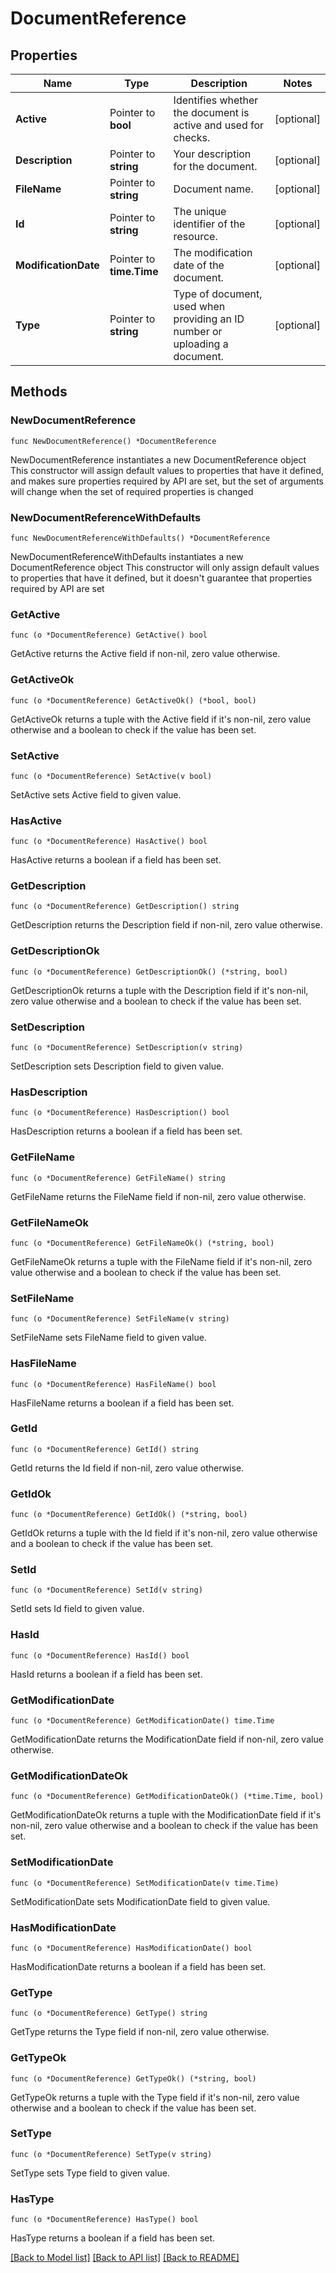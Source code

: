 # DocumentReference

## Properties

Name | Type | Description | Notes
------------ | ------------- | ------------- | -------------
**Active** | Pointer to **bool** | Identifies whether the document is active and used for checks. | [optional] 
**Description** | Pointer to **string** | Your description for the document. | [optional] 
**FileName** | Pointer to **string** | Document name. | [optional] 
**Id** | Pointer to **string** | The unique identifier of the resource. | [optional] 
**ModificationDate** | Pointer to **time.Time** | The modification date of the document. | [optional] 
**Type** | Pointer to **string** | Type of document, used when providing an ID number or uploading a document. | [optional] 

## Methods

### NewDocumentReference

`func NewDocumentReference() *DocumentReference`

NewDocumentReference instantiates a new DocumentReference object
This constructor will assign default values to properties that have it defined,
and makes sure properties required by API are set, but the set of arguments
will change when the set of required properties is changed

### NewDocumentReferenceWithDefaults

`func NewDocumentReferenceWithDefaults() *DocumentReference`

NewDocumentReferenceWithDefaults instantiates a new DocumentReference object
This constructor will only assign default values to properties that have it defined,
but it doesn't guarantee that properties required by API are set

### GetActive

`func (o *DocumentReference) GetActive() bool`

GetActive returns the Active field if non-nil, zero value otherwise.

### GetActiveOk

`func (o *DocumentReference) GetActiveOk() (*bool, bool)`

GetActiveOk returns a tuple with the Active field if it's non-nil, zero value otherwise
and a boolean to check if the value has been set.

### SetActive

`func (o *DocumentReference) SetActive(v bool)`

SetActive sets Active field to given value.

### HasActive

`func (o *DocumentReference) HasActive() bool`

HasActive returns a boolean if a field has been set.

### GetDescription

`func (o *DocumentReference) GetDescription() string`

GetDescription returns the Description field if non-nil, zero value otherwise.

### GetDescriptionOk

`func (o *DocumentReference) GetDescriptionOk() (*string, bool)`

GetDescriptionOk returns a tuple with the Description field if it's non-nil, zero value otherwise
and a boolean to check if the value has been set.

### SetDescription

`func (o *DocumentReference) SetDescription(v string)`

SetDescription sets Description field to given value.

### HasDescription

`func (o *DocumentReference) HasDescription() bool`

HasDescription returns a boolean if a field has been set.

### GetFileName

`func (o *DocumentReference) GetFileName() string`

GetFileName returns the FileName field if non-nil, zero value otherwise.

### GetFileNameOk

`func (o *DocumentReference) GetFileNameOk() (*string, bool)`

GetFileNameOk returns a tuple with the FileName field if it's non-nil, zero value otherwise
and a boolean to check if the value has been set.

### SetFileName

`func (o *DocumentReference) SetFileName(v string)`

SetFileName sets FileName field to given value.

### HasFileName

`func (o *DocumentReference) HasFileName() bool`

HasFileName returns a boolean if a field has been set.

### GetId

`func (o *DocumentReference) GetId() string`

GetId returns the Id field if non-nil, zero value otherwise.

### GetIdOk

`func (o *DocumentReference) GetIdOk() (*string, bool)`

GetIdOk returns a tuple with the Id field if it's non-nil, zero value otherwise
and a boolean to check if the value has been set.

### SetId

`func (o *DocumentReference) SetId(v string)`

SetId sets Id field to given value.

### HasId

`func (o *DocumentReference) HasId() bool`

HasId returns a boolean if a field has been set.

### GetModificationDate

`func (o *DocumentReference) GetModificationDate() time.Time`

GetModificationDate returns the ModificationDate field if non-nil, zero value otherwise.

### GetModificationDateOk

`func (o *DocumentReference) GetModificationDateOk() (*time.Time, bool)`

GetModificationDateOk returns a tuple with the ModificationDate field if it's non-nil, zero value otherwise
and a boolean to check if the value has been set.

### SetModificationDate

`func (o *DocumentReference) SetModificationDate(v time.Time)`

SetModificationDate sets ModificationDate field to given value.

### HasModificationDate

`func (o *DocumentReference) HasModificationDate() bool`

HasModificationDate returns a boolean if a field has been set.

### GetType

`func (o *DocumentReference) GetType() string`

GetType returns the Type field if non-nil, zero value otherwise.

### GetTypeOk

`func (o *DocumentReference) GetTypeOk() (*string, bool)`

GetTypeOk returns a tuple with the Type field if it's non-nil, zero value otherwise
and a boolean to check if the value has been set.

### SetType

`func (o *DocumentReference) SetType(v string)`

SetType sets Type field to given value.

### HasType

`func (o *DocumentReference) HasType() bool`

HasType returns a boolean if a field has been set.


[[Back to Model list]](../README.md#documentation-for-models) [[Back to API list]](../README.md#documentation-for-api-endpoints) [[Back to README]](../README.md)


